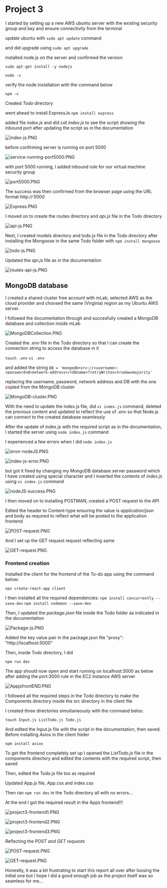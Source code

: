 # Project 3


I started by setting up a new AWS ubuntu server with the existing security group and key and ensure connectivity from the terminal

update ubuntu with `sudo apt update` command

and did upgrade using `sudo apt upgrade`

installed node.js on the server and confirmed the version

`sudo apt-get install -y nodejs`

`node -v`

verify the node installation with the command below

`npm -v`

Created _*Todo*_ directory

went ahead to install ExpressJs
`npm install express` 

added file _*index.js*_ and did _*cat index.js*_ to see the script showing the inbound port after updating the script as in the documentation

![index-js.PNG](./images/index-js.PNG)
 

 before confirming server is running on port 5000

![service-running-port5000.PNG](./images/service-running-port5000.PNG)

with port 5000 running, I added inbound rule for our virtual machine security group

![port5000.PNG](./images/port5000.PNG)

The success was then confirmed from the browser page using the URL format http://<PublicIP-or-PublicDNS>:5000

![Express.PNG](./images/Express.PNG)

I moved on to create the routes directory and _*api.js*_ file in the Todo directory

![api-js.PNG](./images/api-js.PNG)


Next, I created models directory and todo.js file in the Todo directory after installing the Mongoose in the same Todo folder with `npm install mongoose`

![todo-js.PNG](./images/todo-js.PNG)

Updated the _*api.js*_ file as in the documentation

![routes-api-js.PNG](./images/routes-api-js.PNG)


## MongoDB database
I created a shared cluster free account with mLab, selected AWS as the cloud provider and choosed the same (Virginia) region as my Ubuntu AWS server.

I followed the documentation through and succesfully created a MongoDB database and collection inside mLab

![MongoDBCollection.PNG](./images/MongoDBCollection.PNG)

Created the _*.env*_ file in the Todo directory so that I can create the connection string to access the database in it

`touch .env`
`vi .env`

and added the string
`DB = 'mongodb+srv://<username>:<password>@<network-address>/<dbname>?retryWrites=true&w=majority'`

replacing the username, password, network address and DB with the one copied from the MongoDB cluster

![MongoDB-cluster.PNG](./images/MongoDB-cluster.PNG)


With the need to update the index.js file, did `vi index.js` command, deleted the previous content and updated to reflect the use of *_.env_* so that Node.js can connect to the created database seamlessly

After the update of index.js with the required script as in the documentation, I started the server using `node index.js` command

I experienced a few errors when I did `node index.js`

![error-nodeJS.PNG](./images/error-nodeJS.PNG)

![index-js-error.PNG](./images/index-js-error.PNG)

but got it fixed by changing my MongoDB database server password which I have created using special character and I inserted the contents of _*index.js*_ using `vi index.js` command

![nodeJS-success.PNG](./images/nodeJS-success.PNG)

I then moved on to installing POSTMAN, created a POST request to the API 

Edited the header to Content-type ensuring the value is _*application/json*_ and body as required to reflect what will be posted to the application frontend

![POST-request.PNG](./images/POST-request.PNG)

And I set up the GET request request reflecting same

![GET-request.PNG](./images/GET-request.PNG)


### Frontend creation
Installed the client for the frontend of the To-do app using the command below:

`npx create-react-app client`

I then installed all the required dependencies:
`npm install concurrently --save-dev`
`npm install nodemon --save-dev`

Then, I updated the _*package.json*_ file inside the Todo folder as indicated in the documentation

![Package-js.PNG](./images/Package-js.PNG)

Added the key value pair in the package.json file "proxy": "http://localhost:5000"

Then, inside Todo directory, I did

`npm run dev`

The app should now open and start running on localhost:3000 as below after adding the port:3000 rule in the EC2 instance AWS server


![AppjsfrontEND.PNG](./images/AppjsfrontEND.PNG)

I followed all the required steps in the Todo directory to make the Components directory inside the src directory in the client file

I created three directories simultaneously with the command belos:

`touch Input.js ListTodo.js Todo.js`

And edited the Input.js file with the script in the documentation, then saved. Before installing _*Axios*_ in the client folder

`npm install axios`

To get the frontend completely set up
I opened the _*ListTodo.js*_ file in the components directory and edited the contents with the required script, then saved

Then, edited the Todo.js file too as required

Updated App.js file, App.css and index.css

Then ran `npm run dev` in the Todo directory all with no errors...

At the end I got the required result in the Apps frontend!!!


![project3-frontend1.PNG](./images/project3-frontend1.PNG)

![project3-frontend2.PNG](./images/project3-frontend2.PNG)

![project3-frontend3.PNG](./images/project3-frontend3.PNG)

Reflecting the _*POST and GET requests*_

![POST-request.PNG](./images/POST-request.PNG)

![GET-request.PNG](./images/GET-request.PNG)



>
Honestly, it was a bit frustrating to start this report all over after loosing the initial one but I hope I did a good enough job as the project itself was so seamless for me...







